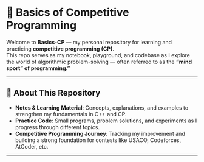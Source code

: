 # 📝 Basics of Competitive Programming  

Welcome to **Basics-CP** — my personal repository for learning and practicing **competitive programming (CP)**.  
This repo serves as my notebook, playground, and codebase as I explore the world of algorithmic problem-solving — often referred to as the **“mind sport” of programming.”**

---

## 🚀 About This Repository  

- **Notes & Learning Material**: Concepts, explanations, and examples to strengthen my fundamentals in C++ and CP.  
- **Practice Code**: Small programs, problem solutions, and experiments as I progress through different topics.  
- **Competitive Programming Journey**: Tracking my improvement and building a strong foundation for contests like USACO, Codeforces, AtCoder, etc.  

---
